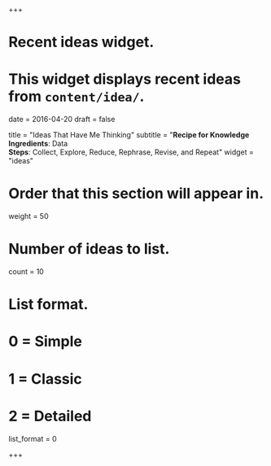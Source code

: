 +++
# Recent ideas widget.
# This widget displays recent ideas from `content/idea/`.

date = 2016-04-20
draft = false

title = "Ideas That Have Me Thinking"
subtitle = "**Recipe for Knowledge** <br> **Ingredients**: Data <br> **Steps**: Collect, Explore, Reduce, Rephrase, Revise, and Repeat"
widget = "ideas"

# Order that this section will appear in.
weight = 50

# Number of ideas to list.
count = 10

# List format.
#   0 = Simple
#   1 = Classic
#   2 = Detailed
list_format = 0

+++
